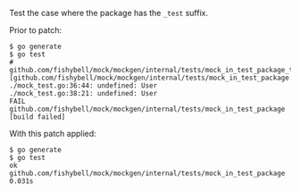 Test the case where the package has the `_test` suffix.

Prior to patch:

    $ go generate
    $ go test
    # github.com/fishybell/mock/mockgen/internal/tests/mock_in_test_package_test [github.com/fishybell/mock/mockgen/internal/tests/mock_in_test_package.test]
    ./mock_test.go:36:44: undefined: User
    ./mock_test.go:38:21: undefined: User
    FAIL	github.com/fishybell/mock/mockgen/internal/tests/mock_in_test_package [build failed]

With this patch applied:

    $ go generate
    $ go test
    ok  	github.com/fishybell/mock/mockgen/internal/tests/mock_in_test_package	0.031s
